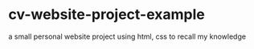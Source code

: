 # cv-website-project-example
a small personal website project using html, css to recall my knowledge
